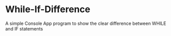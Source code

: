 # While-If-Difference
A simple Console App program to show the clear difference between WHILE and IF statements
